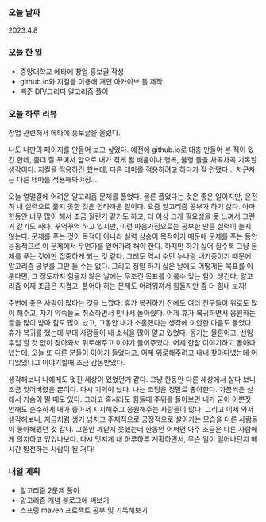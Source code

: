 ### 오늘 날짜
2023.4.8

### 오늘 한 일
* 중앙대학교 에타에 창업 홍보글 작성
* github.io와 지킬을 이용해 개인 아카이브 틀 제작
* 백준 DP/그리디 알고리즘 풀이

### 오늘 하루 리뷰
창업 관련해서 에타에 홍보글을 올렸다.

나도 나만의 페이지를 만들어 보고 싶었다.
예전에 github.io로 대충 만들어 본 적이 있긴 한데, 좀더 잘 꾸며서 앞으로 내가 겪게 될 배움이나 행복, 불행 들을 차곡차곡 기록할 생각이다.
지킬을 적용하긴 했는데, 다른 테마를 적용하려고 하다가 잘 안됐다...
차근차근 다른 테마를 적용해봐야징...

오늘 얼떨결에 어려운 알고리즘 문제를 풀었다. 물론 풀었다는 것은 좋은 일이지만, 온전히 내 실력으로 풀지 못한 것은 안타까운 일이다.
요즘 알고리즘 공부가 하기 싫다. 아마 한동안 너무 많이 해서 조금 질린거 같기도 하고, 더 이상 크게 필요성을 못 느껴서 그런거 같기도 하다.
꾸역꾸역 하고 있지만, 이런 마음가짐으로는 공부한 만큼 실력이 늘지 않는다.
문제를 푸는 것이 목적이 아니라 실력 상승이 목적이기 때문에 문제를 푸는 동안 능동적으로 이 문제에서 무언가를 얻어가려 해야 한다.
하지만 하기 싫어 질수록 그냥 문제를 푸는 것에만 집중하게 되는 것 같다.
그래도 역시 수민 누나랑 내기중이기 때문에 알고리즘 공부를 그만 둘 수는 없다.
그리고 정말 하기 싫은 날에도 어떻게든 목표를 이룬다면, 그 정도까지 힘들지 않은 날에는 무조건 목표를 이룰수 있는 힘이 생긴다.
알고리즘 이제 조금은 지겹고, 풀어야 하는 문제도 어려워져서 힘들지만 좀 더 힘내 보자!

주변에 좋은 사람이 많다는 것을 느꼈다. 휴가 복귀하기 전에도 여러 친구들이 위로도 많이 해주고, 자기 약속들도 취소하면서 만나서 놀아줬다.
어제 휴가 복귀하면서 응원하는 글을 많이 받아 힘도 많이 났고, 그동안 내가 소홀했다는 생각에 미안한 마음도 들었다.
휴가 복귀를 했는데 부대 사람들이 내 소식을 많이 알고 있었다.
동기는 물론이고, 선임 후임 할 것 없이 찾아와서 위로해주고 이야기 들어주었다.
어제 한참 이야기하고 돌아다녔는데, 오늘 또 다른 분들이 이야기 들었다고, 어제 위로해주려고 내내 찾아다녔는데 어디있었냐고 이야기할때 조금 감동받았다.

생각해보니 나에게도 멋진 세상이 있었던거 같다. 그냥 한동안 다른 세상에서 살다 보니 조금 잊어버렸을 뿐이다.
다시 기억이 났다. 나는 코딩을 정말로 좋아한다. 가끔씩은 설래서 가슴이 뛸 때도 있다.
그리고 혹시라도 힘들때 주위를 돌아보면 내가 굳이 이쁜짓 안해도 순수하게 내가 좋아서 지지해주고 응원해주는 사람들이 많다.
그리고 이제 와서 생각해보니, 지금처럼 생기 넘치고 주체적으로 긍정적으로 살아가는 모습을 다른 사람들이 좋아해줬던 것 같다.
그동안 깨닫지 못했는데 한동안 어쩌면 아주 조금은 다른 사람에게 의지하고 있었나보다.
다시 멋지게 내 하루하루 계획하면서, 무슨 일이 일어나던지 매 시간 발전하는 사람이 될 거다!

### 내일 계획
* 알고리즘 2문제 풀이
* 알고리즘 개념 블로그에 써보기
* 스프링 maven 프로젝트 공부 및 기록해보기
